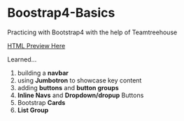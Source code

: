 # Boostrap4-Basics
Practicing with Bootstrap4 with the help of Teamtreehouse

[HTML Preview Here](http://htmlpreview.github.io/?https://github.com/LeanSeverino1022/Responsive-Bootstrap-Site/blob/master/index.html)

Learned...

1. building a **navbar**
2. using **Jumbotron** to showcase key content
3. adding **buttons** and **button groups**
4. **Inline Navs** and **Dropdown/dropup** Buttons
5. Bootstrap **Cards**
6. **List Group**





